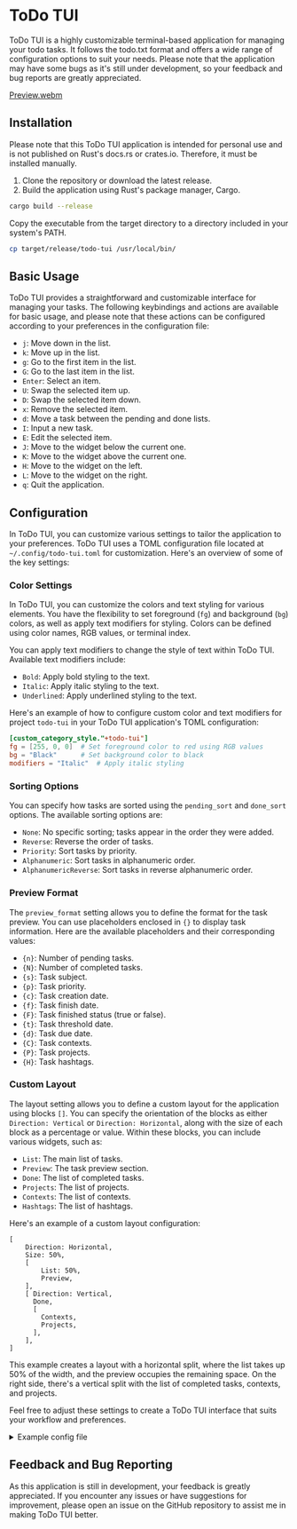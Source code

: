 # ToDo TUI

ToDo TUI is a highly customizable terminal-based application for managing your todo tasks. It follows the todo.txt format and offers a wide range of configuration options to suit your needs. Please note that the application may have some bugs as it's still under development, so your feedback and bug reports are greatly appreciated.

[Preview.webm](https://github.com/Fanteria/todo-tui/assets/28980012/11ab70e3-482c-4994-ac88-198953b08e39)

## Installation

Please note that this ToDo TUI application is intended for personal use and is not published on Rust's docs.rs or crates.io. Therefore, it must be installed manually.

1. Clone the repository or download the latest release.
2. Build the application using Rust's package manager, Cargo.

```bash
cargo build --release
```

Copy the executable from the target directory to a directory included in your system's PATH.

```bash
cp target/release/todo-tui /usr/local/bin/
```

## Basic Usage

ToDo TUI provides a straightforward and customizable interface for managing your tasks. The following keybindings and actions are available for basic usage, and please note that these actions can be configured according to your preferences in the configuration file:

- `j`: Move down in the list.
- `k`: Move up in the list.
- `g`: Go to the first item in the list.
- `G`: Go to the last item in the list.
- `Enter`: Select an item.
- `U`: Swap the selected item up.
- `D`: Swap the selected item down.
- `x`: Remove the selected item.
- `d`: Move a task between the pending and done lists.
- `I`: Input a new task.
- `E`: Edit the selected item.
- `J`: Move to the widget below the current one.
- `K`: Move to the widget above the current one.
- `H`: Move to the widget on the left.
- `L`: Move to the widget on the right.
- `q`: Quit the application.

## Configuration

In ToDo TUI, you can customize various settings to tailor the application to your preferences.
ToDo TUI uses a TOML configuration file located at `~/.config/todo-tui.toml` for customization.
Here's an overview of some of the key settings:

### Color Settings

In ToDo TUI, you can customize the colors and text styling for various elements. You have the flexibility to set foreground (`fg`) and background (`bg`) colors, as well as apply text modifiers for styling. Colors can be defined using color names, RGB values, or terminal index.

You can apply text modifiers to change the style of text within ToDo TUI. Available text modifiers include:

- `Bold`: Apply bold styling to the text.
- `Italic`: Apply italic styling to the text.
- `Underlined`: Apply underlined styling to the text.

Here's an example of how to configure custom color and text modifiers for project `todo-tui` in your ToDo TUI application's TOML configuration:

```toml
[custom_category_style."+todo-tui"]
fg = [255, 0, 0]  # Set foreground color to red using RGB values
bg = "Black"      # Set background color to black
modifiers = "Italic"  # Apply italic styling
```

### Sorting Options

You can specify how tasks are sorted using the `pending_sort` and `done_sort` options. The available sorting options are:

- `None`: No specific sorting; tasks appear in the order they were added.
- `Reverse`: Reverse the order of tasks.
- `Priority`: Sort tasks by priority.
- `Alphanumeric`: Sort tasks in alphanumeric order.
- `AlphanumericReverse`: Sort tasks in reverse alphanumeric order.

### Preview Format

The `preview_format` setting allows you to define the format for the task preview. You can use placeholders enclosed in `{}` to display task information. Here are the available placeholders and their corresponding values:

- `{n}`: Number of pending tasks.
- `{N}`: Number of completed tasks.
- `{s}`: Task subject.
- `{p}`: Task priority.
- `{c}`: Task creation date.
- `{f}`: Task finish date.
- `{F}`: Task finished status (true or false).
- `{t}`: Task threshold date.
- `{d}`: Task due date.
- `{C}`: Task contexts.
- `{P}`: Task projects.
- `{H}`: Task hashtags.

### Custom Layout

The layout setting allows you to define a custom layout for the application using blocks `[]`. You can specify the orientation of the blocks as either `Direction: Vertical` or `Direction: Horizontal`, along with the size of each block as a percentage or value. Within these blocks, you can include various widgets, such as:

- `List`: The main list of tasks.
- `Preview`: The task preview section.
- `Done`: The list of completed tasks.
- `Projects`: The list of projects.
- `Contexts`: The list of contexts.
- `Hashtags`: The list of hashtags.

Here's an example of a custom layout configuration:

```
[
    Direction: Horizontal,
    Size: 50%,
    [
        List: 50%,
        Preview,
    ],
    [ Direction: Vertical,
      Done,
      [
        Contexts,
        Projects,
      ],
    ],
]
```

This example creates a layout with a horizontal split, where the list takes up 50% of the width, and the preview occupies the remaining space. On the right side, there's a vertical split with the list of completed tasks, contexts, and projects.

Feel free to adjust these settings to create a ToDo TUI interface that suits your workflow and preferences.

<details>
  <summary>Example config file</summary>
    
Cofig file with default values. And description for every setting.

```toml
# The active color for selected items
# You can set the color by name ("Blue"), by RGB values ([255, 0, 0]), or by index in the terminal (fg.Index = 5).
active_color = "Red"

# The initial widget to be displayed
init_widget = "List"

# The window title
window_title = "ToDo tui"

# The path to your todo.txt file
todo_path = "/home/jirka/todo.txt"

# The path to your archive.txt file
# archive_path =

# Wrap long lines in the preview
wrap_preview = true

# Log file path
log_file = "log.log"

# Log format (uses placeholders)
log_format = "{d} [{h({l})}] {M}: {m}{n}"

# Log level (e.g., INFO, DEBUG)
log_level = "INFO"

# Enable file watcher for auto-reloading
file_watcher = true

# Indentation level for lists
list_shift = 4

# Sorting option for pending tasks
pending_sort = "None"

# Sorting option for completed tasks
done_sort = "None"

# Preview format (uses placeholders)
preview_format = """
Pending: {n}   Done: {N}
Subject: {s}
Priority: {p}
Create date: {c}
"""

# Layout configuration
layout = """
[
    Direction: Horizontal,
    Size: 50%,
    [
        List: 50%,
        Preview,
    ],
    [ Direction: Vertical,
      Done,
      [
        Contexts,
        Projects,
      ],
    ],
]
"""

# Priority-specific colors
[priority_colors.B]
fg = "Yellow"

[priority_colors.A]
fg = "Red"

[priority_colors.C]
fg = "Blue"

# Background color for categories
[category_color]
bg = "Blue"

# Background color for the active list item
[list_active_color]
bg = "LightRed"

# Background color for active pending tasks
[pending_active_color]

# Background color for active completed tasks
[done_active_color]

# Autosave duration (in seconds)
[autosave_duration]
secs = 900
nanos = 0

# List refresh rate (in seconds)
[list_refresh_rate]
secs = 5
nanos = 0

# Task keybindings
[[tasks_keybind.events]]
key = "Enter"
event = "Select"

[[tasks_keybind.events]]
event = "SwapDownItem"
key.Char = "D"

[[tasks_keybind.events]]
event = "SwapUpItem"
key.Char = "U"

[[tasks_keybind.events]]
event = "MoveItem"
key.Char = "d"

[[tasks_keybind.events]]
event = "RemoveItem"
key.Char = "x"

# Category keybindings
[[category_keybind.events]]
key = "Enter"
event = "Select"

# List keybindings
[[list_keybind.events]]
event = "ListLast"
key.Char = "G"

[[list_keybind.events]]
event = "ListFirst"
key.Char = "g"

[[list_keybind.events]]
event = "ListDown"
key.Char = "j"

[[list_keybind.events]]
event = "ListUp"
key.Char = "k"

# Window keybindings
[[window_keybind.events]]
event = "Quit"
key.Char = "q"

# Category style
[category_style]
fg = "DarkGray"

# Projects style
[projects_style]

# Contexts style
[contexts_style]

# Hashtags style
[hashtags_style]

# Custom category style for "todo-tui"
[custom_category_style."+todo-tui"]
fg = "LightBlue"
```

</details>

## Feedback and Bug Reporting

As this application is still in development, your feedback is greatly appreciated. If you encounter any issues or have suggestions for improvement, please open an issue on the GitHub repository to assist me in making ToDo TUI better.
